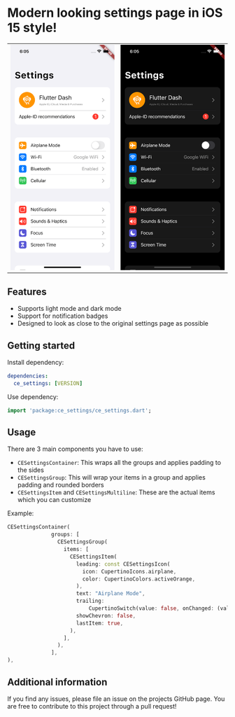<!-- 
This README describes the package. If you publish this package to pub.dev,
this README's contents appear on the landing page for your package.

For information about how to write a good package README, see the guide for
[writing package pages](https://dart.dev/guides/libraries/writing-package-pages). 

For general information about developing packages, see the Dart guide for
[creating packages](https://dart.dev/guides/libraries/create-library-packages)
and the Flutter guide for
[developing packages and plugins](https://flutter.dev/developing-packages). 
-->

# Modern looking settings page in iOS 15 style!

<table>
  <tr>
    <td><img src="https://github.com/maurice0800/ce_settings/blob/main/doc/screen_bright.png?raw=true" alt="Light mode" width="250"></td>
    <td><img src="https://github.com/maurice0800/ce_settings/blob/main/doc/screen_dark.png?raw=true" alt="Dark mode" width="250"></td>
  </tr>
</table>

## Features

- Supports light mode and dark mode
- Support for notification badges
- Designed to look as close to the original settings page as possible

## Getting started

Install dependency:
```yaml
dependencies:
  ce_settings: [VERSION]
```

Use dependency:
```dart
import 'package:ce_settings/ce_settings.dart';
```

## Usage

There are 3 main components you have to use:
- `CESettingsContainer`: This wraps all the groups and applies padding to the sides
- `CESettingsGroup`: This will wrap your items in a group and applies padding and rounded borders
- `CESettingsItem` and `CESettingsMultiline`: These are the actual items which you can customize

Example:

```dart
CESettingsContainer(
              groups: [
                CESettingsGroup(
                  items: [
                    CESettingsItem(
                      leading: const CESettingsIcon(
                        icon: CupertinoIcons.airplane,
                        color: CupertinoColors.activeOrange,
                      ),
                      text: "Airplane Mode",
                      trailing:
                          CupertinoSwitch(value: false, onChanged: (value) {}),
                      showChevron: false,
                      lastItem: true,
                    ),
                  ],
                ),
              ],
),
```

## Additional information

If you find any issues, please file an issue on the projects GitHub page. You are free to contribute to this project through a pull request!